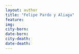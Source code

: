 ```yaml
---
layout: author
title: "Felipe Pardo y Aliaga"
feature: 
img:
city-born: 
date-born: 
city-death: 
date-death:
---
```

